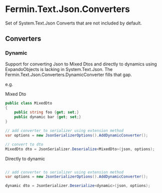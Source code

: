 # Fermin.Text.Json.Converters
Set of System.Text.Json Converts that are not included by default.

## Converters


### Dynamic 
Support for converting Json to Mixed Dtos and directly to dynamics using ExpandoObjects is lacking in System.Text.Json. The Fermin.Text.Json.Converters.DynamicConverter fills that gap.

e.g.

Mixed Dto

``` csharp
public class MixedDto
{
    public string foo {get; set;}
    public dynamic bar {get; set;}
}

// add converter to serializer using extension method
var options = new JsonSerializerOptions().AddDynamicConverter();

// convert to dto
MixedDto dto = JsonSerializer.Deserialize<MixedDto>(json, options);

```

Directly to dynamic

``` csharp

// add converter to serializer using extension method
var options = new JsonSerializerOptions().AddDynamicConverter();

dynamic dto = JsonSerializer.Deserialize<dynamic>(json, options);

```